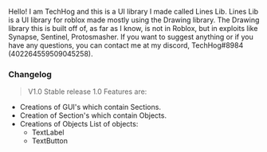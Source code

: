 Hello! I am TechHog and this is a UI library I made called Lines Lib. 
Lines Lib is a UI library for roblox made mostly using the Drawing library. The Drawing library this is built off of, as far as I know, is not in Roblox, but in exploits
like Synapse, Sentinel, Protosmasher.
If you want to suggest anything or if you have any questions, you can contact me at my discord, TechHog#8984 (402264559509045258).

### __Changelog__

> V1.0
> Stable release 1.0
> Features are: 
- Creations of GUI's which contain Sections.
- Creation of Section's which contain Objects.
- Creations of Objects
  List of objects: 
    - TextLabel
    - TextButton
